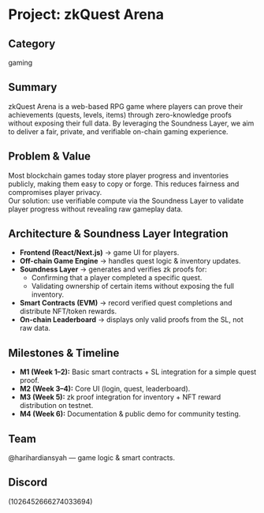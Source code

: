 # Project: zkQuest Arena

## Category
gaming

## Summary
zkQuest Arena is a web-based RPG game where players can prove their achievements (quests, levels, items) through zero-knowledge proofs without exposing their full data. By leveraging the Soundness Layer, we aim to deliver a fair, private, and verifiable on-chain gaming experience.

## Problem & Value
Most blockchain games today store player progress and inventories publicly, making them easy to copy or forge. This reduces fairness and compromises player privacy.  
Our solution: use verifiable compute via the Soundness Layer to validate player progress without revealing raw gameplay data.

## Architecture & Soundness Layer Integration
- **Frontend (React/Next.js)** → game UI for players.  
- **Off-chain Game Engine** → handles quest logic & inventory updates.  
- **Soundness Layer** → generates and verifies zk proofs for:
  - Confirming that a player completed a specific quest.  
  - Validating ownership of certain items without exposing the full inventory.  
- **Smart Contracts (EVM)** → record verified quest completions and distribute NFT/token rewards.  
- **On-chain Leaderboard** → displays only valid proofs from the SL, not raw data.

## Milestones & Timeline
- **M1 (Week 1–2):** Basic smart contracts + SL integration for a simple quest proof.  
- **M2 (Week 3–4):** Core UI (login, quest, leaderboard).  
- **M3 (Week 5):** zk proof integration for inventory + NFT reward distribution on testnet.  
- **M4 (Week 6):** Documentation & public demo for community testing.  

## Team
@harihardiansyah — game logic & smart contracts.  

## Discord
(1026452666274033694)
